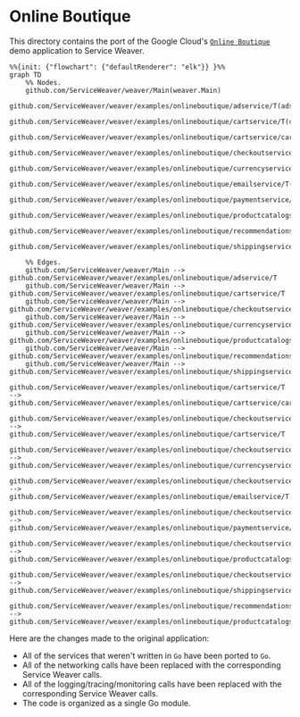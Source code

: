 # Online Boutique

This directory contains the port of the Google Cloud's [`Online
Boutique`][boutique] demo application to Service Weaver.

```mermaid
%%{init: {"flowchart": {"defaultRenderer": "elk"}} }%%
graph TD
    %% Nodes.
    github.com/ServiceWeaver/weaver/Main(weaver.Main)
    github.com/ServiceWeaver/weaver/examples/onlineboutique/adservice/T(adservice.T)
    github.com/ServiceWeaver/weaver/examples/onlineboutique/cartservice/T(cartservice.T)
    github.com/ServiceWeaver/weaver/examples/onlineboutique/cartservice/cartCache(cartservice.cartCache)
    github.com/ServiceWeaver/weaver/examples/onlineboutique/checkoutservice/T(checkoutservice.T)
    github.com/ServiceWeaver/weaver/examples/onlineboutique/currencyservice/T(currencyservice.T)
    github.com/ServiceWeaver/weaver/examples/onlineboutique/emailservice/T(emailservice.T)
    github.com/ServiceWeaver/weaver/examples/onlineboutique/paymentservice/T(paymentservice.T)
    github.com/ServiceWeaver/weaver/examples/onlineboutique/productcatalogservice/T(productcatalogservice.T)
    github.com/ServiceWeaver/weaver/examples/onlineboutique/recommendationservice/T(recommendationservice.T)
    github.com/ServiceWeaver/weaver/examples/onlineboutique/shippingservice/T(shippingservice.T)

    %% Edges.
    github.com/ServiceWeaver/weaver/Main --> github.com/ServiceWeaver/weaver/examples/onlineboutique/adservice/T
    github.com/ServiceWeaver/weaver/Main --> github.com/ServiceWeaver/weaver/examples/onlineboutique/cartservice/T
    github.com/ServiceWeaver/weaver/Main --> github.com/ServiceWeaver/weaver/examples/onlineboutique/checkoutservice/T
    github.com/ServiceWeaver/weaver/Main --> github.com/ServiceWeaver/weaver/examples/onlineboutique/currencyservice/T
    github.com/ServiceWeaver/weaver/Main --> github.com/ServiceWeaver/weaver/examples/onlineboutique/productcatalogservice/T
    github.com/ServiceWeaver/weaver/Main --> github.com/ServiceWeaver/weaver/examples/onlineboutique/recommendationservice/T
    github.com/ServiceWeaver/weaver/Main --> github.com/ServiceWeaver/weaver/examples/onlineboutique/shippingservice/T
    github.com/ServiceWeaver/weaver/examples/onlineboutique/cartservice/T --> github.com/ServiceWeaver/weaver/examples/onlineboutique/cartservice/cartCache
    github.com/ServiceWeaver/weaver/examples/onlineboutique/checkoutservice/T --> github.com/ServiceWeaver/weaver/examples/onlineboutique/cartservice/T
    github.com/ServiceWeaver/weaver/examples/onlineboutique/checkoutservice/T --> github.com/ServiceWeaver/weaver/examples/onlineboutique/currencyservice/T
    github.com/ServiceWeaver/weaver/examples/onlineboutique/checkoutservice/T --> github.com/ServiceWeaver/weaver/examples/onlineboutique/emailservice/T
    github.com/ServiceWeaver/weaver/examples/onlineboutique/checkoutservice/T --> github.com/ServiceWeaver/weaver/examples/onlineboutique/paymentservice/T
    github.com/ServiceWeaver/weaver/examples/onlineboutique/checkoutservice/T --> github.com/ServiceWeaver/weaver/examples/onlineboutique/productcatalogservice/T
    github.com/ServiceWeaver/weaver/examples/onlineboutique/checkoutservice/T --> github.com/ServiceWeaver/weaver/examples/onlineboutique/shippingservice/T
    github.com/ServiceWeaver/weaver/examples/onlineboutique/recommendationservice/T --> github.com/ServiceWeaver/weaver/examples/onlineboutique/productcatalogservice/T
```

Here are the changes made to the original application:

* All of the services that weren't written in `Go` have been ported to `Go`.
* All of the networking calls have been replaced with the corresponding
  Service Weaver calls.
* All of the logging/tracing/monitoring calls have been replaced with the
  corresponding Service Weaver calls.
* The code is organized as a single Go module.

[boutique]: https://github.com/GoogleCloudPlatform/microservices-demo
